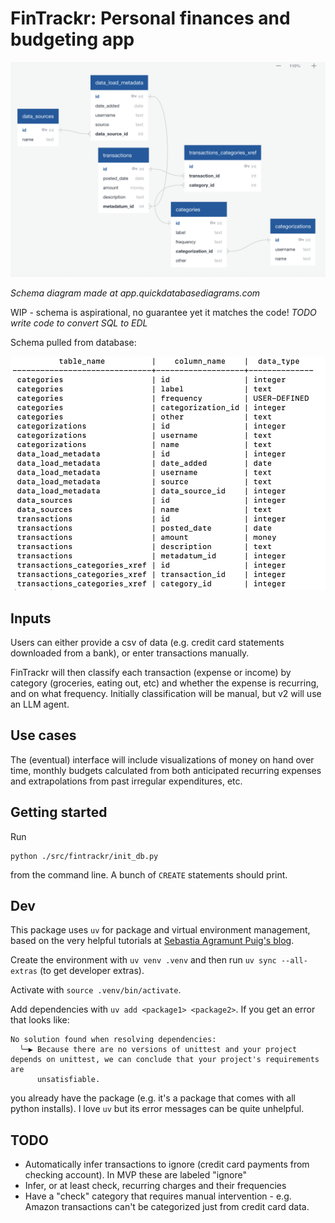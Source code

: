 # FinTrackr: Personal finances and budgeting app

![Schema diagram](img/schema.png)

*Schema diagram made at app.quickdatabasediagrams.com*

WIP - schema is aspirational, no guarantee yet it matches the code! *TODO write code to convert SQL to EDL*

Schema pulled from database:

![Schema from db](img/schema_from_db.png)

## Inputs

Users can either provide a csv of data (e.g. credit card statements downloaded from a bank), or enter transactions manually.

FinTrackr will then classify each transaction (expense or income) by category (groceries, eating out, etc) and whether the expense is recurring, and on what frequency. Initially classification will be manual, but v2 will use an LLM agent.

## Use cases

The (eventual) interface will include visualizations of money on hand over time, monthly budgets calculated from both anticipated recurring expenses and extrapolations from past irregular expenditures, etc.

## Getting started

Run 

```
python ./src/fintrackr/init_db.py
```

from the command line. A bunch of `CREATE` statements should print.

## Dev

This package uses `uv` for package and virtual environment management, based on the very helpful tutorials at [Sebastia Agramunt Puig's blog](https://agramunt.me/posts/python-virtual-environments-with-uv/).

Create the environment with `uv venv .venv` and then run `uv sync --all-extras` (to get developer extras).

Activate with `source .venv/bin/activate`.

Add dependencies with `uv add <package1> <package2>`. If you get an error that looks like:

```
No solution found when resolving dependencies:
  ╰─▶ Because there are no versions of unittest and your project depends on unittest, we can conclude that your project's requirements are
      unsatisfiable.
```
you already have the package (e.g. it's a package that comes with all python installs). I love `uv` but its error messages can be quite unhelpful.


## TODO 
- Automatically infer transactions to ignore (credit card payments from checking account). In MVP these are labeled "ignore"
- Infer, or at least check, recurring charges and their frequencies
- Have a "check" category that requires manual intervention - e.g. Amazon transactions can't be categorized just from credit card data.